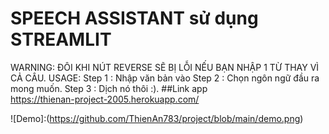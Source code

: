# SPEECH ASSISTANT sử dụng STREAMLIT
WARNING: ĐÔI KHI NÚT REVERSE SẼ BỊ LỖI NẾU BẠN NHẬP 1 TỪ THAY VÌ CẢ CÂU.
USAGE:
Step 1 : Nhập văn bản vào
Step 2 : Chọn ngôn ngữ đầu ra mong muốn.
Step 3 : Dịch nó thôi :).
     ##Link app <br>
https://thienan-project-2005.herokuapp.com/

![Demo]:(https://github.com/ThienAn783/project/blob/main/demo.png)
